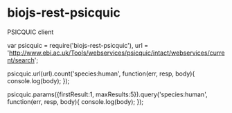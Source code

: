biojs-rest-psicquic
===================

PSICQUIC client

var psicquic = require('biojs-rest-psicquic'), url = 'http://www.ebi.ac.uk/Tools/webservices/psicquic/intact/webservices/current/search';

psicquic.url(url).count('species:human', function(err, resp, body){
    console.log(body);
});

psicquic.params({firstResult:1, maxResults:5}).query('species:human', function(err, resp, body){
    console.log(body);
});